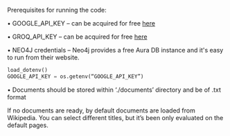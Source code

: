 Prerequisites for running the code: 
	
•	GOOGLE_API_KEY – can be acquired for free [here]([https://pages.github.com/](https://aistudio.google.com/app/apikey?_gl=1*r73ss5*_ga*NDI2ODY5OTg1LjE3MjgzMTU0NjI.*_ga_P1DBVKWT6V*MTcyODYyMzAyMy43LjAuMTcyODYyMzAyMy42MC4wLjQ4ODk3MDAxNA..))

•	GROQ_API_KEY – can be acquired for free [here](https://console.groq.com/keys)

•	NEO4J credentials – Neo4j provides a free Aura DB instance and it's easy to run from their website.

```python
load_dotenv()
GOOGLE_API_KEY = os.getenv(“GOOGLE_API_KEY”)
```

• Documents should be stored within ‘./documents’ directory and be of .txt format
  
  If no documents are ready, by default documents are loaded from Wikipedia. You can select different titles, but it’s been only evaluated on the default pages.
